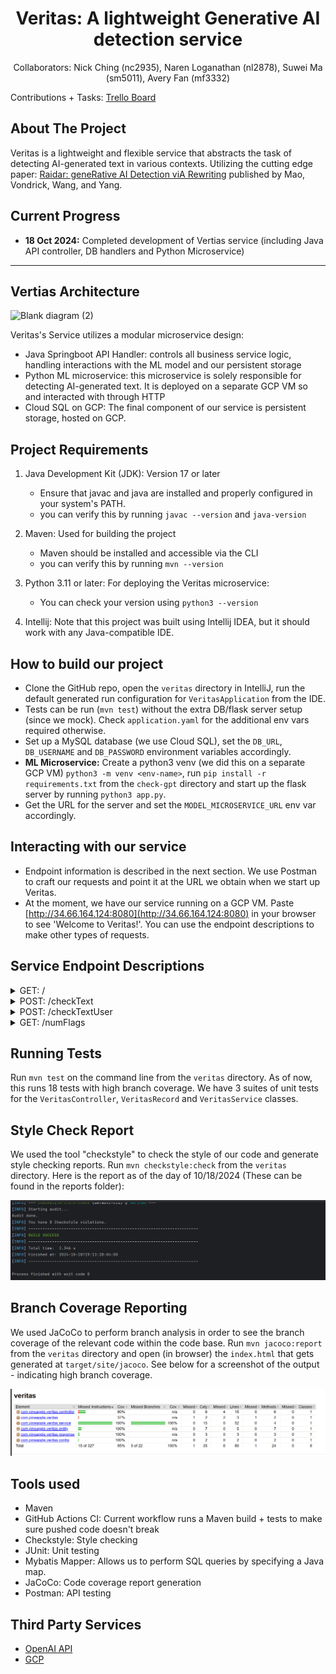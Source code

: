 <h1 align="center">Veritas: A lightweight Generative AI detection service</h1>
<p align="center">
Collaborators: Nick Ching (nc2935), Naren Loganathan (nl2878), Suwei Ma (sm5011), Avery Fan (mf3332)
  
Contributions + Tasks: [Trello Board](https://trello.com/invite/b/6702d91258eab0e42ba8174c/ATTId2e43923e75399a4283c25456224c3a27CF0F058/pineapple-veritas)

</p>


## **About The Project**

Veritas is a lightweight and flexible service that abstracts the task of detecting AI-generated text in various contexts. Utilizing the cutting edge paper: [Raidar: geneRative AI Detection viA Rewriting](https://arxiv.org/pdf/2401.12970) published by Mao, Vondrick, Wang, and Yang. 



## **Current Progress**
  - **18 Oct 2024:** Completed development of Vertias service (including Java API controller, DB handlers and Python Microservice)


---

## **Vertias Architecture**

![Blank diagram (2)](https://github.com/user-attachments/assets/bc7b328e-5428-48c5-be8a-d493eaf83da6)


Veritas's Service utilizes a modular microservice design:
- Java Springboot API Handler: controls all business service logic, handling interactions with the ML model and our persistent storage
- Python ML microservice: this microservice is solely responsible for detecting AI-generated text. It is deployed on a separate GCP VM so and interacted with through HTTP
- Cloud SQL on GCP: The final component of our service is persistent storage, hosted on GCP. 



## **Project Requirements** 
1. Java Development Kit (JDK): Version 17 or later
   - Ensure that javac and java are installed and properly configured in your system's PATH.
   - you can verify this by running `javac --version` and `java-version`

2. Maven: Used for building the project
   - Maven should be installed and accessible via the CLI
   - you can verify this by running `mvn --version`
  
4. Python 3.11 or later: For deploying the Veritas microservice:
   - You can check your version using `python3 --version`
  
5. Intellij: Note that this project was built using Intellij IDEA, but it should work with any Java-compatible IDE. 


## **How to build our project**
 - Clone the GitHub repo, open the `veritas` directory in IntelliJ, run the default generated run configuration for `VeritasApplication` from the IDE.
 - Tests can be run (`mvn test`) without the extra DB/flask server setup (since we mock). Check `application.yaml` for the additional env vars required otherwise.
 - Set up a MySQL database (we use Cloud SQL), set the `DB_URL`, `DB_USERNAME` and `DB_PASSWORD` environment variables accordingly.
 - **ML Microservice:** Create a python3 venv (we did this on a separate GCP VM) `python3 -m venv <env-name>`, run `pip install -r requirements.txt` from the `check-gpt` directory and start up the flask server by running `python3 app.py`.
 - Get the URL for the server and set the `MODEL_MICROSERVICE_URL` env var accordingly.

## **Interacting with our service**
 - Endpoint information is described in the next section. We use Postman to craft our requests and point it at the URL we obtain when we start up Veritas.
 - At the moment, we have our service running on a GCP VM. Paste [http://34.66.164.124:8080](http://34.66.164.124:8080) in your browser to see 'Welcome to Veritas!'. You can use the endpoint descriptions to make other types of requests.

## **Service Endpoint Descriptions**

<details>
<summary>GET: /</summary>
  <li>Purpose: Debugging function to ensure our API is connected. </li>
  <li>Expected Parameters: N/A</li>
  <li>Expected Output: "Welcome to Veritas!" string</li>
</details>

<details>
<summary>POST: /checkText</summary>
  <li>Purpose: Simply determine if an independent piece of text was potentially generated by AI</li>
  <li>Expected Parameters: String text</li>
  <li>Expected Output: HTTP OK Status with JSON containing a boolean true or false value</li>
  <li>Upon Failure: HTTP Bad Request or Internal Server Error</li>

</details>

<details>
<summary>POST: /checkTextUser</summary>
  <li>Purpose: Determine if a piece of text attributed to a user in an organization was
potentially generated by AI, updating the corresponding flag count in the database if so</li>
  <li>Expected Parameters: String text, String userId, String orgId</li>
  <li>Expected Output: HTTP OK, indicating that the text was analyzed (and that the database was
successfully updated if necessary)</li>
<li>Upon Failure: HTTP Bad Request or Internal Server Error (if supplied parameters are null
or the underlying checkText call errs out)</li>
</details>

<details>
<summary>GET: /numFlags</summary>
  <li>Purpose: Checks the number of times a particular user has been flagged for AI-generated text (from DB)</li>
  <li>Expected Parameters: String userId, String orgId</li>
  <li>Expected Output: HTTP OK, with the number of flags (int)</li>
</details>

## **Running Tests**
Run `mvn test` on the command line from the `veritas` directory. As of now, this runs 18 tests with high branch coverage. We have 3 suites of unit tests for the `VeritasController`, `VeritasRecord` and `VeritasService` classes.

## **Style Check Report** 

We used the tool "checkstyle" to check the style of our code and generate style checking reports. Run `mvn checkstyle:check` from the `veritas` directory. Here is the report
as of the day of 10/18/2024 (These can be found in the reports folder):

![Checkstyle](reports/checkstyle_10182024.png)

## **Branch Coverage Reporting**

We used JaCoCo to perform branch analysis in order to see the branch coverage of the relevant code within the code base. Run `mvn jacoco:report` from the `veritas` directory and open (in browser) the `index.html` that gets generated at `target/site/jacoco`. See below for a screenshot of the output - indicating high branch coverage.


![Screenshot of a code coverage report from the plugin](reports/jacoco.png)

## **Tools used**

 - Maven
 - GitHub Actions CI: Current workflow runs a Maven build + tests to make sure pushed code doesn't break
 - Checkstyle: Style checking
 - JUnit: Unit testing
 - Mybatis Mapper: Allows us to perform SQL queries by specifying a Java map.
 - JaCoCo: Code coverage report generation
 - Postman: API testing

## **Third Party Services**
- [OpenAI API](https://platform.openai.com/docs/guides/text-generation)
- [GCP](https://cloud.google.com/)

